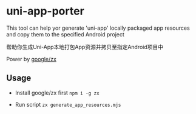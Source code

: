 # uni-app-porter

This tool can help yor generate 'uni-app' locally packaged app resources and copy them to the specified Android project

帮助你生成Uni-App本地打包App资源并拷贝至指定Android项目中

Power by [google/zx](https://github.com/google/zx)

## Usage

* Install google/zx first
  ```npm i -g zx```

* Run script
  ```zx generate_app_resources.mjs```
